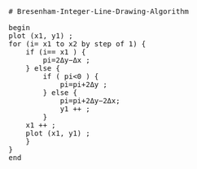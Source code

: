 <pre>
# Bresenham-Integer-Line-Drawing-Algorithm

begin
plot (x1, y1) ;
for (i= x1 to x2 by step of 1) {
    if (i== x1 ) { 
        pi=2Δy−Δx ;
    } else {
        if ( pi<0 ) {
            pi=pi+2Δy ;
        } else {
            pi=pi+2Δy−2Δx; 
            y1 ++ ;
        }
    x1 ++ ;
    plot (x1, y1) ;
    }
}
end
